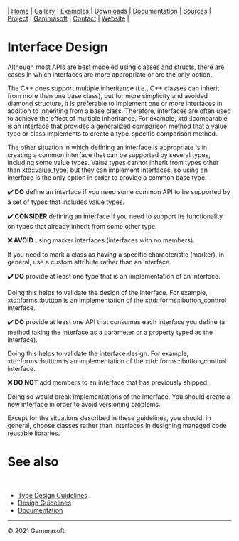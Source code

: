 | [Home](home.md) | [Gallery](gallery.md) | [Examples](examples.md) | [Downloads](downloads.md) | [Documentation](documentation.md) | [Sources](https://github.com/gammasoft71/xtd) | [Project](https://sourceforge.net/projects/xtdpro/) | [Gammasoft](gammasoft.md)  | [Contact](contact.md) | [Website](https://gammasoft71.wixsite.com/xtdpro) |

# Interface Design

Although most APIs are best modeled using classes and structs, there are cases in which interfaces are more appropriate or are the only option.

The C++ does support multiple inheritance (i.e., C++ classes can inherit from more than one base class), but for more simplicity and avoided diamond structure, it is preferable to implement one or more interfaces in addition to inheriting from a base class. Therefore, interfaces are often used to achieve the effect of multiple inheritance. For example, xtd::icomparable is an interface that provides a generalized comparison method that a value type or class implements to create a type-specific comparison method.

The other situation in which defining an interface is appropriate is in creating a common interface that can be supported by several types, including some value types. Value types cannot inherit from types other than xtd::value_type, but they can implement interfaces, so using an interface is the only option in order to provide a common base type.

**✔️ DO** define an interface if you need some common API to be supported by a set of types that includes value types.

**✔️ CONSIDER** defining an interface if you need to support its functionality on types that already inherit from some other type.

**❌ AVOID** using marker interfaces (interfaces with no members).

If you need to mark a class as having a specific characteristic (marker), in general, use a custom attribute rather than an interface.

**✔️ DO** provide at least one type that is an implementation of an interface.

Doing this helps to validate the design of the interface. For example, xtd::forms::buttton is an implementation of the xttd::forms::ibutton_conttrol interface.

**✔️ DO** provide at least one API that consumes each interface you define (a method taking the interface as a parameter or a property typed as the interface).

Doing this helps to validate the interface design. For example, xtd::forms::buttton is an implementation of the xttd::forms::ibutton_conttrol interface.

**❌ DO NOT** add members to an interface that has previously shipped.

Doing so would break implementations of the interface. You should create a new interface in order to avoid versioning problems.

Except for the situations described in these guidelines, you should, in general, choose classes rather than interfaces in designing managed code reusable libraries.

# See also
​
* [Type Design Guidelines](type_design_guidelines.md)
* [Design Guidelines](design_guidelines.md)
* [Documentation](documentation.md)

______________________________________________________________________________________________

© 2021 Gammasoft.
